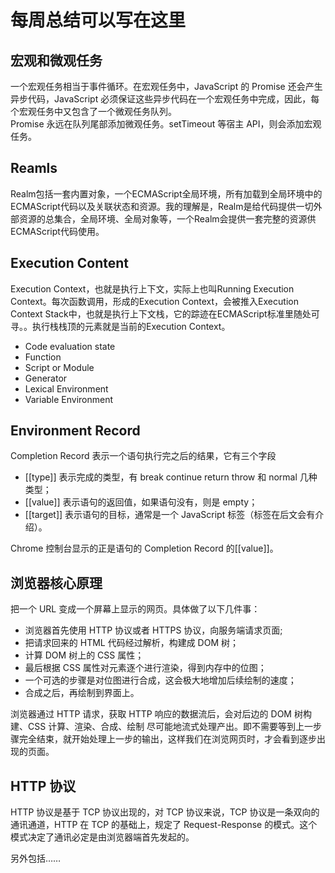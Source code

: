 # 每周总结可以写在这里

## 宏观和微观任务

一个宏观任务相当于事件循环。在宏观任务中，JavaScript 的 Promise 还会产生异步代码，JavaScript 必须保证这些异步代码在一个宏观任务中完成，因此，每个宏观任务中又包含了一个微观任务队列。
<br/>
Promise 永远在队列尾部添加微观任务。setTimeout 等宿主 API，则会添加宏观任务。

## Reamls

Realm包括一套内置对象，一个ECMAScript全局环境，所有加载到全局环境中的ECMAScript代码以及关联状态和资源。我的理解是，Realm是给代码提供一切外部资源的总集合，全局环境、全局对象等，一个Realm会提供一套完整的资源供ECMAScript代码使用。

## Execution Content

Execution Context，也就是执行上下文，实际上也叫Running Execution Context。每次函数调用，形成的Execution Context，会被推入Execution Context Stack中，也就是执行上下文栈，它的踪迹在ECMAScript标准里随处可寻。。执行栈栈顶的元素就是当前的Execution Context。

* Code evaluation state
* Function
* Script or Module
* Generator
* Lexical Environment
* Variable Environment

## Environment Record

Completion Record 表示一个语句执行完之后的结果，它有三个字段
* [[type]] 表示完成的类型，有 break continue return throw 和 normal 几种类型；
* [[value]] 表示语句的返回值，如果语句没有，则是 empty；
* [[target]] 表示语句的目标，通常是一个 JavaScript 标签（标签在后文会有介绍）。

Chrome 控制台显示的正是语句的 Completion Record 的[[value]]。

## 浏览器核心原理

把一个 URL 变成一个屏幕上显示的网页。具体做了以下几件事：
* 浏览器首先使用 HTTP 协议或者 HTTPS 协议，向服务端请求页面;
* 把请求回来的 HTML 代码经过解析，构建成 DOM 树；
* 计算 DOM 树上的 CSS 属性；
* 最后根据 CSS 属性对元素逐个进行渲染，得到内存中的位图；
* 一个可选的步骤是对位图进行合成，这会极大地增加后续绘制的速度；
* 合成之后，再绘制到界面上。

浏览器通过 HTTP 请求，获取 HTTP 响应的数据流后，会对后边的 DOM 树构建、CSS 计算、渲染、合成、绘制 尽可能地流式处理产出。即不需要等到上一步骤完全结束，就开始处理上一步的输出，这样我们在浏览网页时，才会看到逐步出现的页面。

## HTTP 协议

HTTP 协议是基于 TCP 协议出现的，对 TCP 协议来说，TCP 协议是一条双向的通讯通道，HTTP 在 TCP 的基础上，规定了 Request-Response 的模式。这个模式决定了通讯必定是由浏览器端首先发起的。

另外包括……